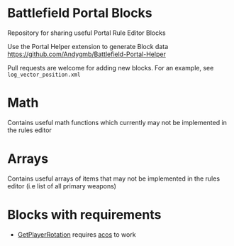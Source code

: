 # Battlefield Portal Blocks
Repository for sharing useful Portal Rule Editor Blocks 

Use the Portal Helper extension to generate Block data https://github.com/Andygmb/Battlefield-Portal-Helper

Pull requests are welcome for adding new blocks. For an example, see `log_vector_position.xml`


# Math

Contains useful math functions which currently may not be implemented in the rules editor

# Arrays

Contains useful arrays of items that may not be implemented in the rules editor (i.e list of all primary weapons)

# Blocks with requirements 
- [GetPlayerRotation](get_player_rotation.xml) requires [acos](math/calculate_acos.xml) to work
